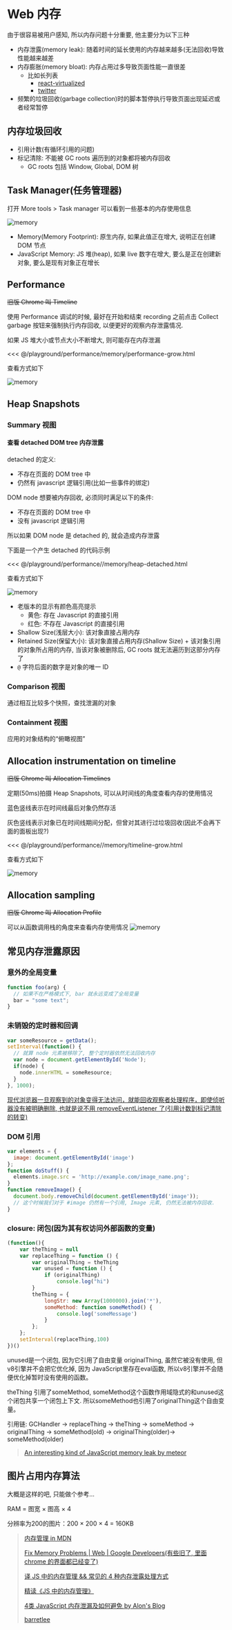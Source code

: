 # Web 内存

由于很容易被用户感知, 所以内存问题十分重要, 他主要分为以下三种

* 内存泄露(memory leak): 随着时间的延长使用的内存越来越多(无法回收)导致性能越来越差
* 内存膨胀(memory bloat): 内存占用过多导致页面性能一直很差
  * 比如长列表
    * [react-virtualized](https://github.com/bvaughn/react-virtualized)
    * [twitter](https://mobile.twitter.com/home)
* 频繁的垃圾回收(garbage collection)时的脚本暂停执行导致页面出现延迟或者经常暂停

## 内存垃圾回收

* 引用计数(有循环引用的问题)
* 标记清除: 不能被 GC roots 遍历到的对象都将被内存回收
  * GC roots 包括 Window, Global, DOM 树

## Task Manager(任务管理器)

打开 More tools > Task manager 可以看到一些基本的内存使用信息

![memory](https://raw.githubusercontent.com/pbdm/img/master/20170221143208_Vs5TPC_Screenshot.jpeg)

* Memory(Memory Footprint): 原生内存, 如果此值正在增大, 说明正在创建 DOM 节点
* JavaScript Memory: JS 堆(heap), 如果 live 数字在增大, 要么是正在创建新对象, 要么是现有对象正在增长

## Performance

~~旧版 Chrome 叫 Timeline~~

使用 Performance 调试的时候, 最好在开始和结束 recording 之前点击 Collect garbage 按钮来强制执行内存回收, 以便更好的观察内存泄露情况.

如果 JS 堆大小或节点大小不断增大, 则可能存在内存泄漏

<<< @/playground/performance/memory/performance-grow.html

查看方式如下

![memory](https://raw.githubusercontent.com/pbdm/img/master/20170221152537_WdxCMR_Screenshot.jpeg)

## Heap Snapshots

### Summary 视图

#### 查看 detached DOM tree 内存泄露

detached 的定义:

* 不存在页面的 DOM tree 中
* 仍然有 javascript 逻辑引用(比如一些事件的绑定)

DOM node 想要被内存回收, 必须同时满足以下的条件:

* 不存在页面的 DOM tree 中
* 没有 javascript 逻辑引用

所以如果 DOM node 是 detached 的, 就会造成内存泄露

下面是一个产生 detached 的代码示例

<<< @/playground/performance//memory/heap-detached.html

查看方式如下

![memory](https://raw.githubusercontent.com/pbdm/img/master/20170221171504_D1ICtM_Screenshot.jpeg)

* 老版本的显示有颜色高亮提示
  * 黄色: 存在 Javascript 的直接引用
  * 红色: 不存在 Javascript 的直接引用
* Shallow Size(浅层大小): 该对象直接占用内存
* Retained Size(保留大小): 该对象直接占用内存(Shallow Size) + 该对象引用的对象所占用的内存, 当该对象被删除后, GC roots 就无法遍历到这部分内存了
* `@` 字符后面的数字是对象的唯一 ID

### Comparison 视图

通过相互比较多个快照，查找泄漏的对象

### Containment 视图

应用的对象结构的“俯瞰视图”

## Allocation instrumentation on timeline

~~旧版 Chrome 叫 Allocation Timelines~~

定期(50ms)拍摄 Heap Snapshots, 可以从时间线的角度查看内存的使用情况

蓝色竖线表示在时间线最后对象仍然存活

灰色竖线表示对象已在时间线期间分配，但曾对其进行过垃圾回收(因此不会再下面的面板出现?)

<<< @/playground/performance//memory/timeline-grow.html

查看方式如下

![memory](https://raw.githubusercontent.com/pbdm/img/master/20170222092032_lNAh7a_Screenshot.jpeg)

## Allocation sampling

~~旧版 Chrome 叫 Allocation Profile~~

可以从函数调用栈的角度来查看内存使用情况
![memory](https://raw.githubusercontent.com/pbdm/img/master/20170222092633_m0jsDG_Screenshot.jpeg)

## 常见内存泄露原因

### 意外的全局变量

```javascript
function foo(arg) {
  // 如果不在严格模式下, bar 就永远变成了全局变量
  bar = "some text";
}
```

### 未销毁的定时器和回调

```javascript
var someResource = getData();
setInterval(function() {
  // 就算 node 元素被移除了, 整个定时器依然无法回收内存
  var node = document.getElementById('Node');
  if(node) {
    node.innerHTML = someResource;
  }
}, 1000);
```

[现代浏览器一旦观察到的对象变得无法访问，就能回收观察者处理程序，即使侦听器没有被明确删除, 也就是说不用 removeEventListener 了(引用计数到标记清除的转变)](https://github.com/wengjq/Blog/issues/1)

### DOM 引用

```javascript
var elements = {
  image: document.getElementById('image')
};
function doStuff() {
  elements.image.src = 'http://example.com/image_name.png';
}
function removeImage() {
  document.body.removeChild(document.getElementById('image'));
  // 这个时候我们对于 #image 仍然有一个引用, Image 元素, 仍然无法被内存回收.
}
```

### closure: 闭包(因为其有权访问外部函数的变量)

```javascript
(function(){
    var theThing = null
    var replaceThing = function () {
        var originalThing = theThing
        var unused = function () {
            if (originalThing)
                console.log("hi")
        }
        theThing = {
            longStr: new Array(1000000).join('*'),
            someMethod: function someMethod() {
                console.log('someMessage')
            }
        };
    };
    setInterval(replaceThing,100)
})()
```

unused是一个闭包, 因为它引用了自由变量 originalThing, 虽然它被没有使用, 但v8引擎并不会把它优化掉, 因为 JavaScript里存在eval函数, 所以v8引擎并不会随便优化掉暂时没有使用的函数。

theThing 引用了someMethod, someMethod这个函数作用域隐式的和unused这个闭包共享一个闭包上下文. 所以someMethod也引用了originalThing这个自由变量。

引用链: GCHandler -> replaceThing -> theThing -> someMethod -> originalThing -> someMethod(old) -> originalThing(older)-> someMethod(older)

> [An interesting kind of JavaScript memory leak by meteor](https://blog.meteor.com/an-interesting-kind-of-javascript-memory-leak-8b47d2e7f156)

## 图片占用内存算法

大概是这样的吧, 只能做个参考...

RAM = 图宽 × 图高 × 4

分辨率为200的图片：200 × 200 × 4 = 160KB

> [内存管理 in MDN](https://developer.mozilla.org/zh-CN/docs/Web/JavaScript/Memory_Management)
>
> [Fix Memory Problems | Web | Google Developers(有些旧了, 里面 chrome 的界面都已经变了)](https://developers.google.com/web/tools/chrome-devtools/memory-problems/)
>
> [译 JS 中的内存管理 && 常见的 4 种内存泄露处理方式](http://elevenbeans.github.io/2017/10/13/js-memory-management/)
>
> [精读《JS 中的内存管理》](https://zhuanlan.zhihu.com/p/30552148?group_id=908267248675049472)
>
> [4类 JavaScript 内存泄漏及如何避免 by Alon's Blog](http://jinlong.github.io/2016/05/01/4-Types-of-Memory-Leaks-in-JavaScript-and-How-to-Get-Rid-Of-Them/)
>
> [barretlee](http://www.barretlee.com/blog/2016/05/30/h5-crash-research/)